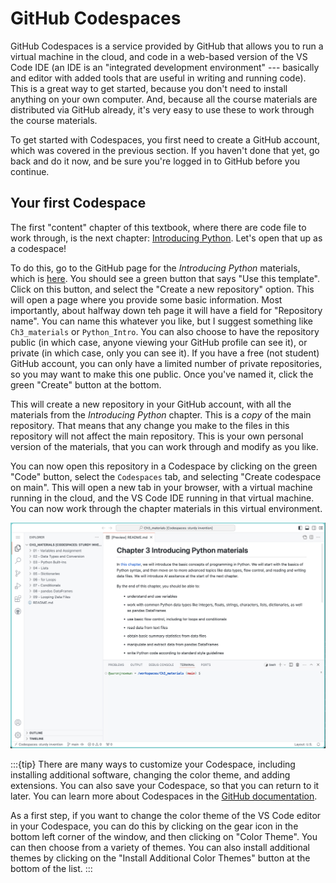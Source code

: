 # GitHub Codespaces

GitHub Codespaces is a service provided by GitHub that allows you to run a virtual machine in the cloud, and code in a web-based version of the VS Code IDE (an IDE is an "integrated development environment" --- basically and editor with added tools that are useful in writing and running code). This is a great way to get started, because you don't need to install anything on your own computer. And, because all the course materials are distributed via GitHub already, it's very easy to use these to work through the course materials. 

To get started with Codespaces, you first need to create a GitHub account, which was covered in the previous section. If you haven't done that yet, go back and do it now, and be sure you're logged in to GitHub before you continue.

## Your first Codespace

The first "content" chapter of this textbook, where there are code file to work through, is the next chapter: [Introducing Python](3-python/introduction.html). Let's open that up as a codespace!

To do this, go to the GitHub page for the *Introducing Python* materials, which is [here](https://github.com/neural-data-science/Ch3_materials). You should see a green button that says "Use this template". Click on this button, and select the "Create a new repository" option. This will open a page where you provide some basic information. Most importantly, about halfway down teh page it will have a field for "Repository name". You can name this whatever you like, but I suggest something like `Ch3_materials` or `Python_Intro`. You can also choose to have the repository public (in which case, anyone viewing your GitHub profile can see it), or private (in which case, only you can see it). If you have a free (not student) GitHub account, you can only have a limited number of private repositories, so you may want to make this one public. Once you've named it, click the green "Create" button at the bottom.

This will create a new repository in your GitHub account, with all the materials from the *Introducing Python* chapter. This is a *copy* of the main repository. That means that any change you make to the files in this repository will not affect the main repository. This is your own personal version of the materials, that you can work through and modify as you like.

You can now open this repository in a Codespace by clicking on the green "Code" button, select the `Codespaces` tab, and selecting "Create codespace on main". This will open a new tab in your browser, with a virtual machine running in the cloud, and the VS Code IDE running in that virtual machine. You can now work through the chapter materials in this virtual environment.

![](images/codespace.png)

:::{tip}
There are many ways to customize your Codespace, including installing additional software, changing the color theme, and adding extensions. You can also save your Codespace, so that you can return to it later. You can learn more about Codespaces in the [GitHub documentation](https://docs.github.com/en/codespaces).

As a first step, if you want to change the color theme of the VS Code editor in your Codespace, you can do this by clicking on the gear icon in the bottom left corner of the window, and then clicking on "Color Theme". You can then choose from a variety of themes. You can also install additional themes by clicking on the "Install Additional Color Themes" button at the bottom of the list.
:::